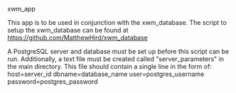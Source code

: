 xwm_app

This app is to be used in conjunction with the xwm_database. The script to setup the xwm_database can be found at https://github.com/MatthewHird/xwm_database

A PostgreSQL server and database must be set up before this script can be run. Additionally, a text file must be created called "server_parameters" in the main directory. This file should contain a single line in the form of:
host=server_id dbname=database_name user=postgres_username password=postgres_password